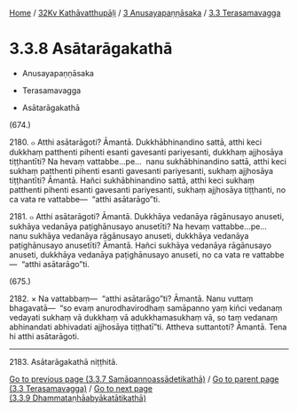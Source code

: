 
[Home](/) / [32Kv Kathāvatthupāḷi](../...md) / [3 Anusayapaṇṇāsaka](...md) / [3.3 Terasamavagga](../32Kv/3/3.3.md)

# 3.3.8 Asātarāgakathā

* Anusayapaṇṇāsaka

* Terasamavagga

* Asātarāgakathā

(674.)

2180\. ๐ Atthi asātarāgoti? Āmantā. Dukkhābhinandino sattā, atthi keci dukkhaṃ patthenti pihenti esanti gavesanti pariyesanti, dukkhaṃ ajjhosāya tiṭṭhantīti? Na hevaṃ vattabbe…pe…  nanu sukhābhinandino sattā, atthi keci sukhaṃ patthenti pihenti esanti gavesanti pariyesanti, sukhaṃ ajjhosāya tiṭṭhantīti? Āmantā. Hañci sukhābhinandino sattā, atthi keci sukhaṃ patthenti pihenti esanti gavesanti pariyesanti, sukhaṃ ajjhosāya tiṭṭhanti, no ca vata re vattabbe—  “atthi asātarāgo”ti.

2181\. ๐ Atthi asātarāgoti? Āmantā. Dukkhāya vedanāya rāgānusayo anuseti, sukhāya vedanāya paṭighānusayo anusetīti? Na hevaṃ vattabbe…pe…  nanu sukhāya vedanāya rāgānusayo anuseti, dukkhāya vedanāya paṭighānusayo anusetīti? Āmantā. Hañci sukhāya vedanāya rāgānusayo anuseti, dukkhāya vedanāya paṭighānusayo anuseti, no ca vata re vattabbe—  “atthi asātarāgo”ti.

(675.)

2182\. × Na vattabbaṃ—  “atthi asātarāgo”ti? Āmantā. Nanu vuttaṃ bhagavatā—  “so evaṃ anurodhavirodhaṃ samāpanno yaṃ kiñci vedanaṃ vedayati sukhaṃ vā dukkhaṃ vā adukkhamasukhaṃ vā, so taṃ vedanaṃ abhinandati abhivadati ajjhosāya tiṭṭhatī”ti. Attheva suttantoti? Āmantā. Tena hi atthi asātarāgoti.

---

2183\. Asātarāgakathā niṭṭhitā.



[Go to previous page (3.3.7 Samāpannoassādetikathā)](3.3.7.md) / [Go to parent page (3.3 Terasamavagga)](../32Kv/3/3.3.md) / [Go to next page (3.3.9 Dhammataṇhāabyākatātikathā)](3.3.9.md)


